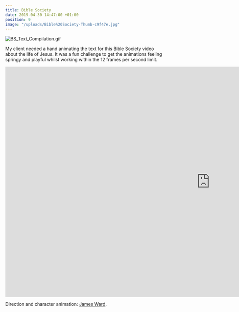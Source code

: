 ```yaml
---
title: Bible Society
date: 2019-04-30 14:47:00 +01:00
position: 9
image: "/uploads/Bible%20Society-Thumb-c9f47e.jpg"
---
```


![BS_Text_Compilation.gif](/uploads/BS_Text_Compilation.gif)

My client needed a hand animating the text for this Bible Society video about the life of Jesus. It was a fun challenge to get the animations feeling springy and playful whilst working within the 12 frames per second limit.

<iframe width="1280" height="720" src="https://www.youtube.com/embed/O9GSs5B-0yQ" frameborder="0" allow="accelerometer; autoplay; encrypted-media; gyroscope; picture-in-picture" allowfullscreen></iframe>

Direction and character animation: [James Ward](http://www.jamesward.tv/).

